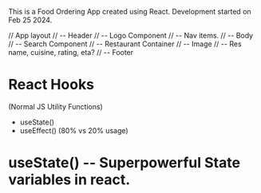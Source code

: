 This is a Food Ordering App created using React. 
Development started on Feb 25 2024.

// App layout
// -- Header
//          -- Logo Component
//          -- Nav items.
// -- Body
            // -- Search Component
            // -- Restaurant Container
                    // -- Image
                    // -- Res name, cuisine, rating, eta?
// -- Footer


# React Hooks
(Normal JS Utility Functions)
 - useState()
 - useEffect()
 (80% vs 20% usage)

# useState() -- Superpowerful State variables in react. 
